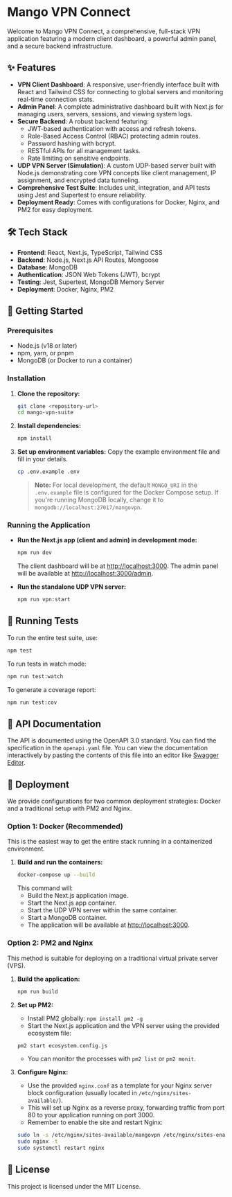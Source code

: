 
# Mango VPN Connect

Welcome to Mango VPN Connect, a comprehensive, full-stack VPN application featuring a modern client dashboard, a powerful admin panel, and a secure backend infrastructure.

## ✨ Features

- **VPN Client Dashboard**: A responsive, user-friendly interface built with React and Tailwind CSS for connecting to global servers and monitoring real-time connection stats.
- **Admin Panel**: A complete administrative dashboard built with Next.js for managing users, servers, sessions, and viewing system logs.
- **Secure Backend**: A robust backend featuring:
  - JWT-based authentication with access and refresh tokens.
  - Role-Based Access Control (RBAC) protecting admin routes.
  - Password hashing with bcrypt.
  - RESTful APIs for all management tasks.
  - Rate limiting on sensitive endpoints.
- **UDP VPN Server (Simulation)**: A custom UDP-based server built with Node.js demonstrating core VPN concepts like client management, IP assignment, and encrypted data tunneling.
- **Comprehensive Test Suite**: Includes unit, integration, and API tests using Jest and Supertest to ensure reliability.
- **Deployment Ready**: Comes with configurations for Docker, Nginx, and PM2 for easy deployment.

## 🛠️ Tech Stack

- **Frontend**: React, Next.js, TypeScript, Tailwind CSS
- **Backend**: Node.js, Next.js API Routes, Mongoose
- **Database**: MongoDB
- **Authentication**: JSON Web Tokens (JWT), bcrypt
- **Testing**: Jest, Supertest, MongoDB Memory Server
- **Deployment**: Docker, Nginx, PM2

## 🚀 Getting Started

### Prerequisites

- Node.js (v18 or later)
- npm, yarn, or pnpm
- MongoDB (or Docker to run a container)

### Installation

1.  **Clone the repository:**
    ```bash
    git clone <repository-url>
    cd mango-vpn-suite
    ```

2.  **Install dependencies:**
    ```bash
    npm install
    ```

3.  **Set up environment variables:**
    Copy the example environment file and fill in your details.
    ```bash
    cp .env.example .env
    ```
    > **Note:** For local development, the default `MONGO_URI` in the `.env.example` file is configured for the Docker Compose setup. If you're running MongoDB locally, change it to `mongodb://localhost:27017/mangovpn`.

### Running the Application

- **Run the Next.js app (client and admin) in development mode:**
  ```bash
  npm run dev
  ```
  The client dashboard will be at [http://localhost:3000](http://localhost:3000).
  The admin panel will be available at [http://localhost:3000/admin](http://localhost:3000/admin).

- **Run the standalone UDP VPN server:**
  ```bash
  npm run vpn:start
  ```

## 🧪 Running Tests

To run the entire test suite, use:

```bash
npm test
```

To run tests in watch mode:
```bash
npm run test:watch
```

To generate a coverage report:
```bash
npm run test:cov
```

## 📄 API Documentation

The API is documented using the OpenAPI 3.0 standard. You can find the specification in the `openapi.yaml` file. You can view the documentation interactively by pasting the contents of this file into an editor like [Swagger Editor](https://editor.swagger.io/).

## 🚢 Deployment

We provide configurations for two common deployment strategies: Docker and a traditional setup with PM2 and Nginx.

### Option 1: Docker (Recommended)

This is the easiest way to get the entire stack running in a containerized environment.

1.  **Build and run the containers:**
    ```bash
    docker-compose up --build
    ```
    This command will:
    - Build the Next.js application image.
    - Start the Next.js app container.
    - Start the UDP VPN server within the same container.
    - Start a MongoDB container.
    - The application will be available at [http://localhost:3000](http://localhost:3000).

### Option 2: PM2 and Nginx

This method is suitable for deploying on a traditional virtual private server (VPS).

1.  **Build the application:**
    ```bash
    npm run build
    ```

2.  **Set up PM2:**
    - Install PM2 globally: `npm install pm2 -g`
    - Start the Next.js application and the VPN server using the provided ecosystem file:
    ```bash
    pm2 start ecosystem.config.js
    ```
    - You can monitor the processes with `pm2 list` or `pm2 monit`.

3.  **Configure Nginx:**
    - Use the provided `nginx.conf` as a template for your Nginx server block configuration (usually located in `/etc/nginx/sites-available/`).
    - This will set up Nginx as a reverse proxy, forwarding traffic from port 80 to your application running on port 3000.
    - Remember to enable the site and restart Nginx:
    ```bash
    sudo ln -s /etc/nginx/sites-available/mangovpn /etc/nginx/sites-enabled/
    sudo nginx -t
    sudo systemctl restart nginx
    ```

## 📝 License

This project is licensed under the MIT License.